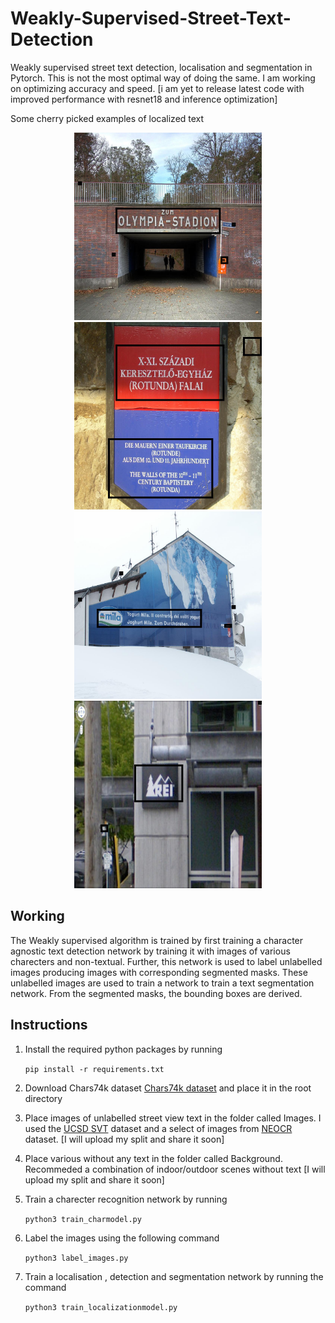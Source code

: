 # Weakly-Supervised-Street-Text-Detection
Weakly supervised street text detection, localisation and segmentation in Pytorch. This is not the most optimal way of doing the same. I am working on optimizing accuracy and speed.
[i am yet to release latest code with improved performance with resnet18 and inference optimization]

Some cherry picked examples of localized text

<div style="text-align:center">
<img src="art/1.jpg" width="300px" height="300px" padding="50px"></img>
<img src="art/2.jpg" width="300px" height="300px" padding="50px"></img>
<img src="art/3.jpg" width="300px" height="300px" padding="50px"></img>
<img src="art/4.jpg" width="300px" height="300px" padding="50px"></img>
</div>

## Working
<p text-align="justify">The Weakly supervised algorithm is trained by first training a character agnostic text detection network by training it with images of various charecters and non-textual. Further, this network is used to label unlabelled images producing images with corresponding segmented masks. These unlabelled images are used to train a network to train a text segmentation network. From the segmented masks, the bounding boxes are derived.</p>

## Instructions

1. Install the required python packages by running

   ```pip install -r requirements.txt```

2. Download Chars74k dataset <a target="_blank" href="http://www.ee.surrey.ac.uk/CVSSP/demos/chars74k/">Chars74k dataset</a> and place it in the root directory
3. Place images of unlabelled street view text in the folder called Images. I used the <a target="_blank" href="http://vision.ucsd.edu/~kai/svt/">UCSD SVT</a> dataset and a select of images from <a target="_blank" href="http://www.iapr-tc11.org/mediawiki/index.php/NEOCR:_Natural_Environment_OCR_Dataset">NEOCR</a> dataset. [I will upload my split and share it soon]
4. Place various without any text in the folder called Background. Recommeded a combination of indoor/outdoor scenes without text [I will upload my split and share it soon]
5. Train a charecter recognition network by running

   ```python3 train_charmodel.py```

6. Label the images using the following command

   ```python3 label_images.py```

7. Train a localisation , detection and segmentation network by running the command

   ```python3 train_localizationmodel.py```
